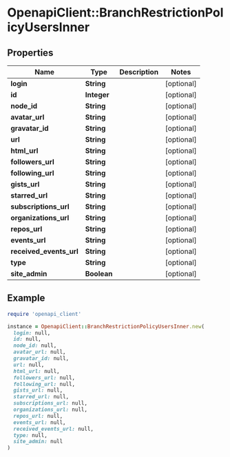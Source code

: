 # OpenapiClient::BranchRestrictionPolicyUsersInner

## Properties

| Name | Type | Description | Notes |
| ---- | ---- | ----------- | ----- |
| **login** | **String** |  | [optional] |
| **id** | **Integer** |  | [optional] |
| **node_id** | **String** |  | [optional] |
| **avatar_url** | **String** |  | [optional] |
| **gravatar_id** | **String** |  | [optional] |
| **url** | **String** |  | [optional] |
| **html_url** | **String** |  | [optional] |
| **followers_url** | **String** |  | [optional] |
| **following_url** | **String** |  | [optional] |
| **gists_url** | **String** |  | [optional] |
| **starred_url** | **String** |  | [optional] |
| **subscriptions_url** | **String** |  | [optional] |
| **organizations_url** | **String** |  | [optional] |
| **repos_url** | **String** |  | [optional] |
| **events_url** | **String** |  | [optional] |
| **received_events_url** | **String** |  | [optional] |
| **type** | **String** |  | [optional] |
| **site_admin** | **Boolean** |  | [optional] |

## Example

```ruby
require 'openapi_client'

instance = OpenapiClient::BranchRestrictionPolicyUsersInner.new(
  login: null,
  id: null,
  node_id: null,
  avatar_url: null,
  gravatar_id: null,
  url: null,
  html_url: null,
  followers_url: null,
  following_url: null,
  gists_url: null,
  starred_url: null,
  subscriptions_url: null,
  organizations_url: null,
  repos_url: null,
  events_url: null,
  received_events_url: null,
  type: null,
  site_admin: null
)
```

